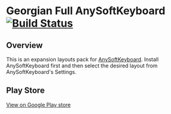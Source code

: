 # Georgian Full AnySoftKeyboard [![Build Status](https://travis-ci.org/Stichoza/AnySoftKeyboardLanguagePackGeorgian.png)](https://travis-ci.org/Stichoza/AnySoftKeyboardLanguagePackGeorgian)

## Overview
This is an expansion layouts pack for [AnySoftKeyboard](https://github.com/AnySoftKeyboard/AnySoftKeyboard). Install AnySoftKeyboard first and then select the desired layout from AnySoftKeyboard's Settings.

## Play Store
[View on Google Play store](https://play.google.com/store/apps/details?id=com.anysoftkeyboard.languagepack.georgian_full)